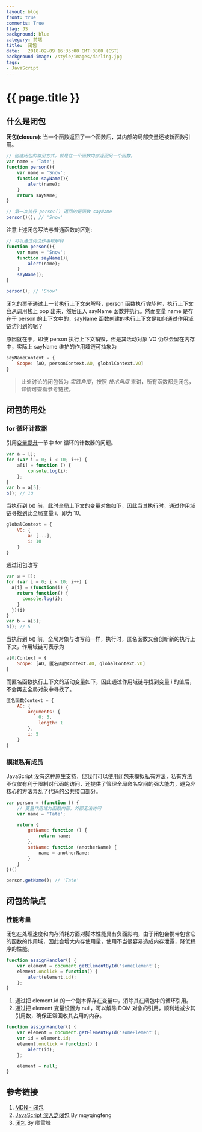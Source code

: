 ```yaml
---
layout: blog
front: true
comments: True
flag: JS
background: blue
category: 前端
title:  闭包
date:   2018-02-09 16:35:00 GMT+0800 (CST)
background-image: /style/images/darling.jpg
tags:
- JavaScript
---
```

# {{ page.title }}

## 什么是闭包

**闭包(closure)**: 当一个函数返回了一个函数后，其内部的局部变量还被新函数引用。

```js
// 创建闭包的常见方式，就是在一个函数内部返回另一个函数。
var name = 'Tate';
function person(){
    var name = 'Snow';
    function sayName(){
        alert(name);
    }
    return sayName;
}

// 第一次执行 person() 返回的是函数 sayName
person()(); // 'Snow'
```

注意上述闭包写法与普通函数的区别:

```js
// 可以通过词法作用域解释
function person(){
    var name = 'Snow';
    function sayName(){
        alert(name);
    }
    sayName();
}

person(); // 'Snow'
```

闭包的栗子通过上一节[执行上下文]( {{site.url}}/2018/02/09/js-scope.html )来解释，person 函数执行完毕时，执行上下文会从调用栈上 pop 出来，然后压入 sayName 函数并执行。然而变量 name 是存在于 person 的上下文中的，sayName 函数创建的执行上下文是如何通过作用域链访问到的呢？

原因就在于，即使 person 执行上下文销毁，但是其活动对象 VO 仍然会留在内存中，实际上 sayName 维护的作用域链可抽象为

```js
sayNameContext = {
    Scope: [AO, personContext.AO, globalContext.VO]
}
```

> 此处讨论的闭包皆为 *实践角度*，按照 *技术角度* 来讲，所有函数都是闭包，详情可查看参考链接。

## 闭包的用处

### for 循环计数器

引用[变量提升]( {{site.url}}/2018/02/08/js-hoisting.html#%E5%9D%97%E7%BA%A7%E4%BD%9C%E7%94%A8%E5%9F%9F )一节中 for 循环的计数器的问题。

```js
var a = [];
for (var i = 0; i < 10; i++) {
    a[i] = function () {
        console.log(i);
    };
}
var b = a[5];
b(); // 10
```

当执行到 b() 前，此时全局上下文的变量对象如下，因此当其执行时，通过作用域链寻找到此全局变量 i，即为 10。

```js
globalContext = {
    VO: {
        a: [...],
        i: 10
    }
}
```

通过闭包改写

```js
var a = [];
for (var i = 0; i < 10; i++) {
  a[i] = (function(i) {
    return function() {
      console.log(i);
    }
  })(i)
}
var b = a[5];
b(); // 5
```

当执行到 b() 前，全局对象与改写前一样，执行时，匿名函数又会创新新的执行上下文，作用域链可表示为

```js
a[0]Context = {
    Scope: [AO, 匿名函数Context.AO, globalContext.VO]
}
```

而匿名函数执行上下文的活动变量如下，因此通过作用域链寻找到变量 i 的值后，不会再去全局对象中寻找了。

```js
匿名函数Context = {
    AO: {
        arguments: {
            0: 5,
            length: 1
        },
        i: 5
    }
}
```

### 模拟私有成员

 JavaScript 没有这种原生支持，但我们可以使用闭包来模拟私有方法，私有方法不仅仅有利于限制对代码的访问，还提供了管理全局命名空间的强大能力，避免非核心的方法弄乱了代码的公共接口部分。

```js
var person = (function () {
    // 变量作用域为函数内部，外部无法访问
    var name = 'Tate';

    return {
        getName: function () {
            return name;
        },
        setName: function (anotherName) {
            name = anotherName;
        }
    }
})()

person.getName(); // 'Tate'
```

## 闭包的缺点

### 性能考量

闭包在处理速度和内存消耗方面对脚本性能具有负面影响，由于闭包会携带包含它的函数的作用域，因此会增大内存使用量，使用不当很容易造成内存泄露，降低程序的性能。

```js
function assignHandler() {
    var element = document.getElementById('someElement');
    element.onclick = function() {
        alert(element.id);
    };
}
```

1. 通过把 element.id 的一个副本保存在变量中，消除其在闭包中的循环引用。
2. 通过把 element 变量设置为 null，可以解除 DOM 对象的引用，顺利地减少其引用数，确保正常回收其占用的内存。

```js
function assignHandler() {
    var element = document.getElementById('someElement');
    var id = element.id;
    element.onclick = function() {
        alert(id);
    };

    element = null;
}
```

## 参考链接

1. [MDN - 闭包](https://developer.mozilla.org/zh-CN/docs/Web/JavaScript/Closures)
1. [JavaScript 深入之闭包](https://github.com/mqyqingfeng/Blog/issues/9) By mqyqingfeng
1. [闭包](https://www.liaoxuefeng.com/wiki/001434446689867b27157e896e74d51a89c25cc8b43bdb3000/00143449934543461c9d5dfeeb848f5b72bd012e1113d15000) By 廖雪峰